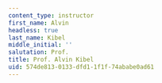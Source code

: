 ```yaml
---
content_type: instructor
first_name: Alvin
headless: true
last_name: Kibel
middle_initial: ''
salutation: Prof.
title: Prof. Alvin Kibel
uid: 574de813-0133-dfd1-1f1f-74ababe0ad61
---
```

